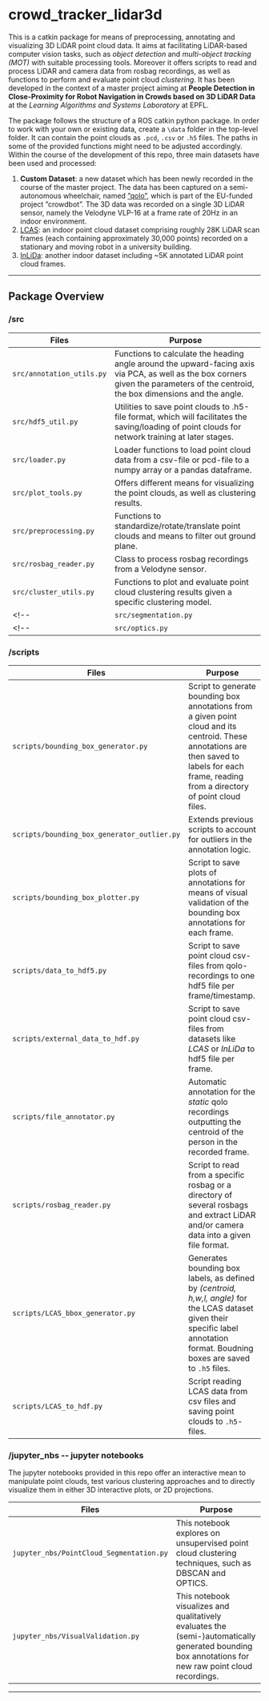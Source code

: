 # crowd_tracker_lidar3d

This is a catkin package for means of preprocessing, annotating and visualizing 3D LiDAR point cloud data. It aims at facilitating LiDAR-based computer vision tasks, such as _object detection_ and _multi-object tracking (MOT)_ with suitable processing tools. Moreover it offers scripts to read and process LiDAR and camera data from rosbag recordings, as well as functions to perform and evaluate point cloud _clustering_. It has been developed in the context of a master project aiming at __People Detection in Close-Proximity for Robot Navigation in Crowds based on 3D LiDAR Data__ at the _Learning Algorithms and Systems Laboratory_ at EPFL. 

The package follows the structure of a ROS catkin python package. In order to work with your own or existing data, create a `\data` folder in the top-level folder. It can contain the point clouds as `.pcd`, `.csv` or `.h5` files. The paths in some of the provided functions might need to be adjusted accordingly. Within the course of the development of this repo, three main datasets have been used and processed: 
1. __Custom Dataset__: a new dataset which has been newly recorded in the course of the master project. The data has been captured on a semi-autonomous wheelchair, named [”qolo”](crowdbot.eu/our-bots/), which is part of the EU-funded project ”crowdbot”. The 3D data was recorded on a single 3D LiDAR sensor, namely the Velodyne VLP-16 at a frame rate of 20Hz in an indoor environment.
2. [LCAS](https://lcas.lincoln.ac.uk/wp/research/data-sets-software/l-cas-3d-point-cloud-people-dataset/): an indoor point cloud dataset comprising roughly 28K LiDAR scan frames (each containing approximately 30,000 points) recorded on a stationary and moving robot in a university building.
3. [InLiDa](http://simd.albacete.org/datasets/inlida/): another indoor dataset including ~5K annotated LiDAR point cloud frames. 

***
## Package Overview 

### /src 

| Files                        | Purpose |
|------------------------------|---------|
| `src/annotation_utils.py`    | Functions to calculate the heading angle around the upward-facing axis via PCA, as well as the box corners given the parameters of the centroid, the box dimensions and the angle.         |
| `src/hdf5_util.py`           | Utilities to save point clouds to .h5-file format, which will facilitates the saving/loading of point clouds for network training at later stages. |
| `src/loader.py`              | Loader functions to load point cloud data from a csv-file or pcd-file to a numpy array or a pandas dataframe. |
| `src/plot_tools.py`          | Offers different means for visualizing the point clouds, as well as clustering results.  |
| `src/preprocessing.py`       | Functions to standardize/rotate/translate point clouds and means to filter out ground plane.  |
| `src/rosbag_reader.py`       | Class to process rosbag recordings from a Velodyne sensor.      |
| `src/cluster_utils.py`       | Functions to plot and evaluate point cloud clustering results given a specific clustering model. |
<!-- | `src/segmentation.py`        |         | -->
<!-- | `src/optics.py`        |         | -->

### /scripts
| Files                        | Purpose |
|------------------------------|---------|
| `scripts/bounding_box_generator.py`    | Script to generate bounding box annotations from a given point cloud and its centroid. These annotations are then saved to labels for each frame, reading from a directory of point cloud files. |
| `scripts/bounding_box_generator_outlier.py`    | Extends previous scripts to account for outliers in the annotation logic.  |
| `scripts/bounding_box_plotter.py`    | Script to save plots of annotations for means of visual validation of the bounding box annotations for each frame.|
| `scripts/data_to_hdf5.py`    | Script to save point cloud csv-files from qolo-recordings to one hdf5 file per frame/timestamp. |
| `scripts/external_data_to_hdf.py`    | Script to save point cloud csv-files from datasets like _LCAS_ or _InLiDa_ to hdf5 file per frame. |
| `scripts/file_annotator.py`    | Automatic annotation for the _static_ qolo recordings outputting the centroid of the person in the recorded frame.|
| `scripts/rosbag_reader.py`    | Script to read from a specific rosbag or a directory of several rosbags and extract LiDAR and/or camera data into a given file format. |
| `scripts/LCAS_bbox_generator.py`  | Generates bounding box labels, as defined by _(centroid, h,w,l, angle)_ for the LCAS dataset given their specific label annotation format. Boudning boxes are saved to `.h5` files. |
| `scripts/LCAS_to_hdf.py`    | Script reading LCAS data from csv files and saving point clouds to `.h5`-files.|

### /jupyter_nbs -- jupyter notebooks 
The jupyter notebooks provided in this repo offer an interactive mean to manipulate point clouds, test various clustering approaches and to directly visualize them in either 3D interactive plots, or 2D projections. 

| Files                        | Purpose |
|------------------------------|---------|
| `jupyter_nbs/PointCloud_Segmentation.py`    | This notebook explores on unsupervised point cloud clustering techniques, such as DBSCAN and OPTICS. |
| `jupyter_nbs/VisualValidation.py`    | This notebook visualizes and qualitatively evaluates the (semi-)automatically generated bounding box annotations for new raw point cloud recordings. |







***
